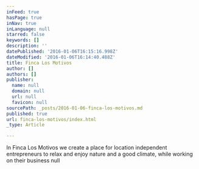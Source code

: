 ```yaml
---
inFeed: true
hasPage: true
inNav: true
inLanguage: null
starred: false
keywords: []
description: ''
datePublished: '2016-01-06T16:15:16.998Z'
dateModified: '2016-01-06T16:14:40.488Z'
title: Finca Los Motivos
author: []
authors: []
publisher:
  name: null
  domain: null
  url: null
  favicon: null
sourcePath: _posts/2016-01-06-finca-los-motivos.md
published: true
url: finca-los-motivos/index.html
_type: Article

---
```

In Finca Los Motivos we create a place for location independent entrepreneurs to relax and enjoy nature and a good climate, while working on their business
null